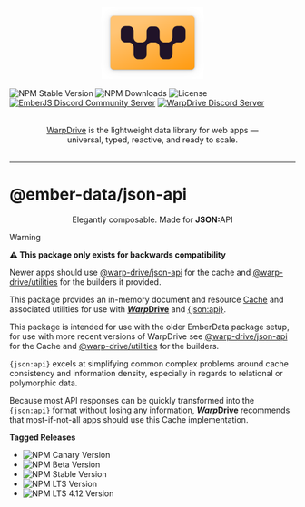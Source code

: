 <p align="center">
  <img
    class="project-logo"
    src="./logos/logo-yellow-slab.svg"
    alt="WarpDrive"
    width="180px"
    title="WarpDrive"
    />
</p>

![NPM Stable Version](https://img.shields.io/npm/v/ember-data/latest?label=version&style=flat&color=fdb155)
![NPM Downloads](https://img.shields.io/npm/dm/ember-data.svg?style=flat&color=fdb155)
![License](https://img.shields.io/github/license/warp-drive-data/warp-drive.svg?style=flat&color=fdb155)
[![EmberJS Discord Community Server](https://img.shields.io/badge/EmberJS-grey?logo=discord&logoColor=fdb155)](https://discord.gg/zT3asNS
)
[![WarpDrive Discord Server](https://img.shields.io/badge/WarpDrive-grey?logo=discord&logoColor=fdb155)](https://discord.gg/PHBbnWJx5S
)

<p align="center">
  <br>
  <a href="https://warp-drive.io">WarpDrive</a> is the lightweight data library for web apps &mdash;
  <br>
  universal, typed, reactive, and ready to scale.
  <br/><br/>
</p>

---

# @ember-data/json-api

<p align="center">Elegantly composable. Made for <strong>JSON:</strong>API</p>

> [!WARNING]
> **⚠️ This package only exists for backwards compatibility**
>
> Newer apps should use [@warp-drive/json-api](https://warp-drive.io/api/@warp-drive/json-api/) for the cache and [@warp-drive/utilities](https://warp-drive.io/api/@warp-drive/utilities/)
> for the builders it provided.


This package provides an in-memory document and resource [Cache](https://warp-drive.io/api/@warp-drive/core/types/cache/interfaces/Cache) and associated utilities for use with [***Warp*Drive**](https://warp-rive.io) and [{json:api}](https://jsonapi.org/).

This package is intended for use with the older EmberData package setup, for use with more recent versions of WarpDrive see [@warp-drive/json-api](https://www.npmjs.com/package/@warp-drive/json-api) for the Cache and  [@warp-drive/utilities](https://www.npmjs.com/package/@warp-drive/utilities) for the builders.

`{json:api}` excels at simplifying common complex problems around cache consistency and information density, especially in regards to relational or polymorphic data.

Because most API responses can be quickly transformed into the `{json:api}` format without losing any information, ***Warp*Drive** recommends that most-if-not-all apps should use this Cache implementation.

**Tagged Releases**

- ![NPM Canary Version](https://img.shields.io/npm/v/%40ember-data/json-api/canary?label=%40canary&color=FFBF00)
- ![NPM Beta Version](https://img.shields.io/npm/v/%40ember-data/json-api/beta?label=%40beta&color=ff00ff)
- ![NPM Stable Version](https://img.shields.io/npm/v/%40ember-data/json-api/latest?label=%40latest&color=90EE90)
- ![NPM LTS Version](https://img.shields.io/npm/v/%40ember-data/json-api/lts?label=%40lts&color=0096FF)
- ![NPM LTS 4.12 Version](https://img.shields.io/npm/v/%40ember-data/json-api/lts-4-12?label=%40lts-4-12&color=bbbbbb)
